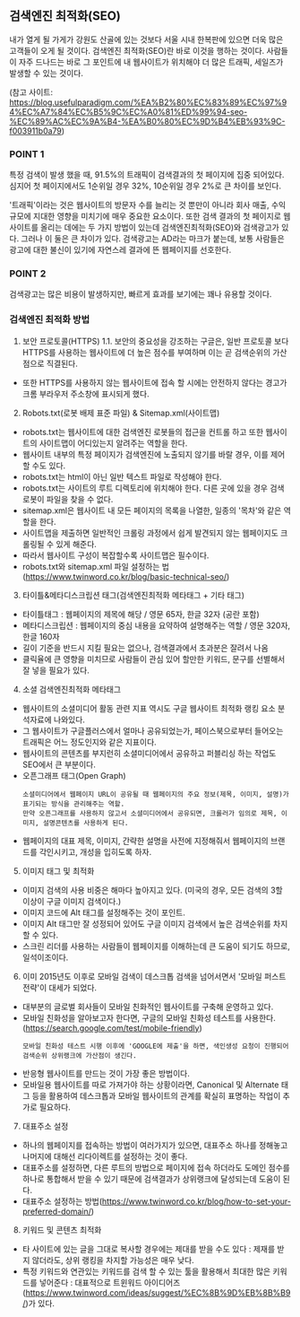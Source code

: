 ## 검색엔진 최적화(SEO)

내가 열게 될 가게가 강원도 산골에 있는 것보다 서울 시내 한복판에 있으면 더욱 많은 고객들이 오게 될 것이다.
검색엔진 최적화(SEO)란 바로 이것을 행하는 것이다.
사람들이 자주 드나드는 바로 그 포인트에 내 웹사이트가 위치해야 더 많은 트래픽, 세일즈가 발생할 수 있는 것이다.

(참고 사이트: https://blog.usefulparadigm.com/%EA%B2%80%EC%83%89%EC%97%94%EC%A7%84%EC%B5%9C%EC%A0%81%ED%99%94-seo-%EC%89%AC%EC%9A%B4-%EA%B0%80%EC%9D%B4%EB%93%9C-f003911b0a79)

### POINT 1
특정 검색이 발생 했을 때, 91.5%의 트래픽이 검색결과의 첫 페이지에 집중 되어있다.
심지어 첫 페이지에서도 1순위일 경우 32%, 10순위일 경우 2%로 큰 차이를 보인다.

'트래픽'이라는 것은 웹사이트의 방문자 수를 늘리는 것 뿐만이 아니라 회사 매출, 수익규모에 지대한 영향을 미치기에 매우 중요한 요소이다.
또한 검색 결과의 첫 페이지로 웹사이트를 올리는 데에는 두 가지 방법이 있는데 검색엔진최적화(SEO)와 검색광고가 있다.
그러나 이 둘은 큰 차이가 있다.
검색광고는 AD라는 마크가 붙는데, 보통 사람들은 광고에 대한 불신이 있기에 자연스레 결과에 뜬 웹페이지를 선호한다.


### POINT 2
검색광고는 많은 비용이 발생하지만, 빠르게 효과를 보기에는 꽤나 유용할 것이다.

### 검색엔진 최적화 방법
1. 보안 프로토콜(HTTPS)
  1.1. 보안의 중요성을 강조하는 구글은, 일반 프로토콜 보다 HTTPS를 사용하는 웹사이트에 더 높은 점수를 부여하며 이는 곧 검색순위의 가산점으로 직결된다.
  - 또한 HTTPS를 사용하지 않는 웹사이트에 접속 할 시에는 안전하지 않다는 경고가 크롬 부라우저 주소창에 표시되게 했다.
2. Robots.txt(로봇 배제 표준 파일) & Sitemap.xml(사이트맵)
  - robots.txt는 웹사이트에 대한 검색엔진 로봇들의 접근을 컨트롤 하고 또한 웹사이트의 사이트맵이 어디있는지 알려주는 역할을 한다.
  - 웹사이트 내부의 특정 페이지가 검색엔진에 노출되지 않기를 바랄 경우, 이를 제어할 수도 있다.
  - robots.txt는 html이 아닌 일반 텍스트 파일로 작성해야 한다.
  - robots.txt는 사이트의 루트 디렉토리에 위치해야 한다. 다른 곳에 있을 경우 검색로봇이 파일을 찾을 수 없다.
  - sitemap.xml은 웹사이트 내 모든 페이지의 목록을 나열한, 일종의 '목차'와 같은 역할을 한다.
  - 사이트맵을 제출하면 일반적인 크롤링 과정에서 쉽게 발견되지 않는 웹페이지도 크롤링될 수 있게 해준다.
  - 따라서 웹사이트 구성이 복잡할수록 사이트맵은 필수이다.
  - robots.txt와 sitemap.xml 파일 설정하는 법(https://www.twinword.co.kr/blog/basic-technical-seo/)
3. 타이틀&메타디스크립션 태그(검색엔진최적화 메타태그 + 기타 태그)
  - 타이틀태그 : 웹페이지의 제목에 해당 / 영문 65자, 한글 32자 (공란 포함)
  - 메타디스크립션 : 웹페이지의 중심 내용을 요약하여 설명해주는 역할 / 영문 320자, 한글 160자
  - 길이 기준을 반드시 지킬 필요는 없으나, 검색결과에서 초과분은 잘려서 나옴
  - 클릭율에 큰 영향을 미치므로 사람들이 관심 있어 할만한 키워드, 문구를 선별해서 잘 넣을 필요가 있다.
4. 소셜 검색엔진최적화 메타태그
  - 웹사이트의 소셜미디어 활동 관련 지표 역시도 구글 웹사이트 최적화 랭킹 요소 분석자료에 나와있다.
  - 그 웹사이트가 구글플러스에서 얼마나 공유되었는가, 페이스북으로부터 들어오는 트래픽은 어느 정도인지와 같은 지표이다.
  - 웹사이트의 콘텐츠를 부지런히 소셜미디어에서 공유하고 퍼블리싱 하는 작업도 SEO에서 큰 부분이다.
  - 오픈그래프 태그(Open Graph)
    ```
    소셜미디어에서 웹페이지 URL이 공유될 때 웹페이지의 주요 정보(제목, 이미지, 설명)가 표기되는 방식을 관리해주는 역할.
    만약 오픈그래프를 사용하지 않고서 소셜미디어에서 공유되면, 크롤러가 임의로 제목, 이미지, 설명콘텐츠를 사용하게 된다.
    ```
  - 웹페이지의 대표 제목, 이미지, 간략한 설명을 사전에 지정해줘서 웹페이지의 브랜드를 각인시키고, 개성을 입히도록 하자.
5. 이미지 태그 및 최적화
  - 이미지 검색의 사용 비중은 해마다 높아지고 있다. (미국의 경우, 모든 검색의 3할 이상이 구글 이미지 검색이다.)
  - 이미지 코드에 Alt 태그를 설정해주는 것이 포인트.
  - 이미지 Alt 태그만 잘 성정되어 있어도 구글 이미지 검색에서 높은 검색순위를 차지할 수 있다.
  - 스크린 리더를 사용하는 사람들이 웹페이지를 이해하는데 큰 도움이 되기도 하므로, 일석이조이다.
6. 이미 2015년도 이후로 모바일 검색이 데스크톱 검색을 넘어서면서 '모바일 퍼스트 전략'이 대세가 되었다.
  - 대부분의 글로벌 회사들이 모바일 친화적인 웹사이트를 구축해 운영하고 있다.
  - 모바일 친화성을 알아보고자 한다면, 구글의 모바일 친화성 테스트를 사용한다.(https://search.google.com/test/mobile-friendly)
    ```
    모바일 친화성 테스트 시행 이후에 'GOOGLE에 제출'을 하면, 색인생성 요청이 진행되어 검색순위 상위랭크에 가산점이 생긴다. 
    ```
  - 반응형 웹사이트를 만드는 것이 가장 좋은 방법이다.
  - 모바일용 웹사이트를 따로 가져가야 하는 상황이라면, Canonical 및 Alternate 태그 등을 활용하여 데스크톱과 모바일 웹사이트의 관계를 확실히 표명하는 작업이 추가로 필요하다.
7. 대표주소 설정
  - 하나의 웹페이지를 접속하는 방법이 여러가지가 있으면, 대표주소 하나를 정해놓고 나머지에 대해선 리다이렉트를 설정하는 것이 좋다.
  - 대표주소를 설정하면, 다른 루트의 방법으로 페이지에 접속 하더라도 도메인 점수를 하나로 통합해서 받을 수 있기 때문에 검색결과가 상위랭크에 달성되는데 도움이 된다.
  - 대표주소 설정하는 방법(https://www.twinword.co.kr/blog/how-to-set-your-preferred-domain/)
8. 키워드 및 콘텐츠 최적화
  - 타 사이트에 있는 글을 그대로 복사할 경우에는 제대를 받을 수도 있다 : 제재를 받지 않더라도, 상위 랭킹을 차지할 가능성은 매우 낮다.
  - 특정 키워드와 연관있는 키워드를 검색 할 수 있는 툴을 활용해서 최대한 많은 키워드를 넣어준다 : 대표적으로 트윈워드 아이디어즈(https://www.twinword.com/ideas/suggest/%EC%8B%9D%EB%8B%B9/)가 있다.
